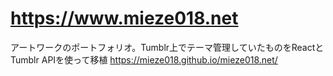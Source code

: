 # https://www.mieze018.net
アートワークのポートフォリオ。Tumblr上でテーマ管理していたものをReactとTumblr APIを使って移植
https://mieze018.github.io/mieze018.net/

